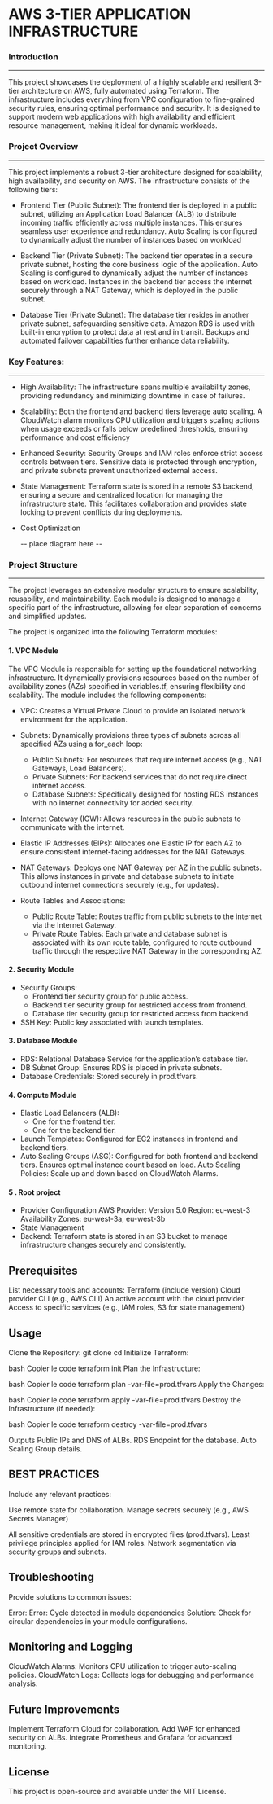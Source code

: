 # AWS 3-TIER APPLICATION INFRASTRUCTURE


### Introduction
------------------

This project showcases the deployment of a highly scalable and resilient 3-tier architecture on AWS, fully automated using Terraform. The infrastructure includes everything from VPC configuration to fine-grained security rules, ensuring optimal performance and security. It is designed to support modern web applications with high availability and efficient resource management, making it ideal for dynamic workloads.

### Project Overview
---------------------

This project implements a robust 3-tier architecture designed for scalability, high availability, and security on AWS. The infrastructure consists of the following tiers:

* Frontend Tier (Public Subnet):
The frontend tier is deployed in a public subnet, utilizing an Application Load Balancer (ALB) to distribute incoming traffic efficiently across multiple instances. This ensures seamless user experience and redundancy. Auto Scaling is configured to dynamically adjust the number of instances based on workload

* Backend Tier (Private Subnet):
The backend tier operates in a secure private subnet, hosting the core business logic of the application. Auto Scaling is configured to dynamically adjust the number of instances based on workload. Instances in the backend tier access the internet securely through a NAT Gateway, which is deployed in the public subnet.

* Database Tier (Private Subnet):
The database tier resides in another private subnet, safeguarding sensitive data. Amazon RDS is used with built-in encryption to protect data at rest and in transit. Backups and automated failover capabilities further enhance data reliability.


### Key Features:
------------------

* High Availability:
The infrastructure spans multiple availability zones, providing redundancy and minimizing downtime in case of failures.

* Scalability:
Both the frontend and backend tiers leverage auto scaling. A CloudWatch alarm monitors CPU utilization and triggers scaling actions when usage exceeds or falls below predefined thresholds, ensuring performance and cost efficiency

* Enhanced Security:
Security Groups and IAM roles enforce strict access controls between tiers. Sensitive data is protected through encryption, and private subnets prevent unauthorized external access.

* State Management:
Terraform state is stored in a remote S3 backend, ensuring a secure and centralized location for managing the infrastructure state. This facilitates collaboration and provides state locking to prevent conflicts during deployments.

* Cost Optimization

    -- place diagram here --


### Project Structure
--------------------------

The project leverages an extensive modular structure to ensure scalability, reusability, and maintainability. Each module is designed to manage a specific part of the infrastructure, allowing for clear separation of concerns and simplified updates.

The project is organized into the following Terraform modules:
 
#### 1. VPC Module

The VPC Module is responsible for setting up the foundational networking infrastructure. It dynamically provisions resources based on the number of availability zones (AZs) specified in variables.tf, ensuring flexibility and scalability. The module includes the following components:

* VPC: Creates a Virtual Private Cloud to provide an isolated network environment for the application.
* Subnets: Dynamically provisions three types of subnets across all specified AZs using a for_each loop:

    * Public Subnets: For resources that require internet access (e.g., NAT Gateways, Load Balancers).
    * Private Subnets: For backend services that do not require direct internet access.
    * Database Subnets: Specifically designed for hosting RDS instances with no internet connectivity for added security.
* Internet Gateway (IGW): Allows resources in the public subnets to communicate with the internet.
* Elastic IP Addresses (EIPs): Allocates one Elastic IP for each AZ to ensure consistent internet-facing addresses for the NAT Gateways.
* NAT Gateways: Deploys one NAT Gateway per AZ in the public subnets. This allows instances in private and database subnets to initiate outbound internet connections securely (e.g., for updates).
* Route Tables and Associations: 
    * Public Route Table: Routes traffic from public subnets to the internet via the Internet Gateway.
    * Private Route Tables: Each private and database subnet is associated with its own route table, configured to route outbound traffic through the respective NAT Gateway in the corresponding AZ.


#### 2. Security Module

* Security Groups:
    * Frontend tier security group for public access.
    * Backend tier security group for restricted access from frontend.
    * Database tier security group for restricted access from backend.
* SSH Key: Public key associated with launch templates.

#### 3. Database Module

* RDS: Relational Database Service for the application’s database tier.
* DB Subnet Group: Ensures RDS is placed in private subnets.
* Database Credentials: Stored securely in prod.tfvars.

#### 4. Compute Module

* Elastic Load Balancers (ALB):
    * One for the frontend tier.
    * One for the backend tier.
* Launch Templates: Configured for EC2 instances in frontend and backend tiers.
* Auto Scaling Groups (ASG):
    Configured for both frontend and backend tiers.
    Ensures optimal instance count based on load.
    Auto Scaling Policies: Scale up and down based on CloudWatch Alarms.

#### 5 . Root project 

* Provider Configuration
    AWS Provider: Version 5.0
    Region: eu-west-3
    Availability Zones: eu-west-3a, eu-west-3b
* State Management
* Backend: Terraform state is stored in an S3 bucket to manage infrastructure changes securely and consistently.


## Prerequisites

List necessary tools and accounts:
Terraform (include version)
Cloud provider CLI (e.g., AWS CLI)
An active account with the cloud provider
Access to specific services (e.g., IAM roles, S3 for state management)

## Usage

Clone the Repository:
git clone <repository-url>
cd <repository-folder>
Initialize Terraform:

bash
Copier le code
terraform init
Plan the Infrastructure:

bash
Copier le code
terraform plan -var-file=prod.tfvars
Apply the Changes:

bash
Copier le code
terraform apply -var-file=prod.tfvars
Destroy the Infrastructure (if needed):

bash
Copier le code
terraform destroy -var-file=prod.tfvars

Outputs
Public IPs and DNS of ALBs.
RDS Endpoint for the database.
Auto Scaling Group details.

## BEST PRACTICES 

Include any relevant practices:

Use remote state for collaboration.
Manage secrets securely (e.g., AWS Secrets Manager)

All sensitive credentials are stored in encrypted files (prod.tfvars).
Least privilege principles applied for IAM roles.
Network segmentation via security groups and subnets.

## Troubleshooting
Provide solutions to common issues:

Error: Error: Cycle detected in module dependencies
Solution: Check for circular dependencies in your module configurations.

## Monitoring and Logging

CloudWatch Alarms: Monitors CPU utilization to trigger auto-scaling policies.
CloudWatch Logs: Collects logs for debugging and performance analysis.

## Future Improvements
Implement Terraform Cloud for collaboration.
Add WAF for enhanced security on ALBs.
Integrate Prometheus and Grafana for advanced monitoring.

## License
This project is open-source and available under the MIT License.

